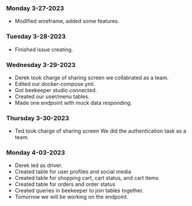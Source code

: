 ### Monday 3-27-2023
* Modified wireframe, added some features.


### Tuesday 3-28-2023
* Finished issue creating.


### Wednesday 3-29-2023
* Derek took charge of sharing screen we collabrated as a team.
* Edited our docker-compose.yml.
* Got beekeeper studio connected.
* Created our user/menu tables.
* Made one endpoint with mock data responding.


### Thursday 3-30-2023
* Ted took charge of sharing screen We did the authentication task as a team.



### Monday 4-03-2023
* Derek led as driver.
* Created table for user profiles and social media
* Created table for shopping cart, cart status, and cart items
* Created table for orders and order status
* Created queries in beekeeper to join tables together.
* Tomorrow we will be working on the endpoint.

